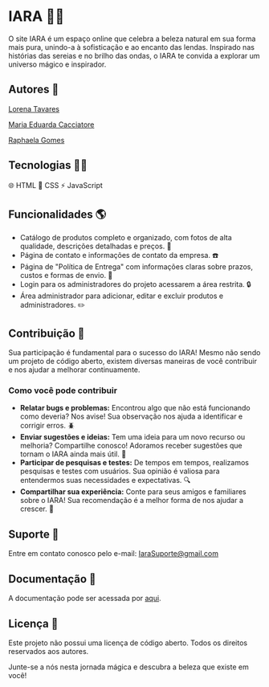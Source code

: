 # IARA 🧜‍♀️

O site IARA é um espaço online que celebra a beleza natural em sua forma mais pura, unindo-a à sofisticação e ao encanto das lendas. Inspirado nas histórias das sereias e no brilho das ondas, o IARA te convida a explorar um universo mágico e inspirador.


## Autores 📖

[Lorena Tavares](https://github.com/Lorenaatavares)

[Maria Eduarda Cacciatore](https://github.com/DudaCacciatore)

[Raphaela Gomes](https://github.com/RaphaMaria)

## Tecnologias 👩‍💻

🌐 HTML
🎨 CSS
⚡ JavaScript

## Funcionalidades 🌎

* Catálogo de produtos completo e organizado, com fotos de alta qualidade, descrições detalhadas e preços. 💎
* Página de contato e informações de contato da empresa. ☎️
* Página de "Política de Entrega" com informações claras sobre prazos, custos e formas de envio. 🚐
* Login para os administradores do projeto acessarem a área restrita. 🔒
* Área administrador para adicionar, editar e excluir produtos e administradores. ✏️



## Contribuição 💪

Sua participação é fundamental para o sucesso do IARA! Mesmo não sendo um projeto de código aberto, existem diversas maneiras de você contribuir e nos ajudar a melhorar continuamente.

### Como você pode contribuir 

* **Relatar bugs e problemas:** Encontrou algo que não está funcionando como deveria? Nos avise! Sua observação nos ajuda a identificar e corrigir erros. 🪲
* **Enviar sugestões e ideias:** Tem uma ideia para um novo recurso ou melhoria? Compartilhe conosco! Adoramos receber sugestões que tornam o IARA ainda mais útil. 📝
* **Participar de pesquisas e testes:** De tempos em tempos, realizamos pesquisas e testes com usuários. Sua opinião é valiosa para entendermos suas necessidades e expectativas. 🔍
* **Compartilhar sua experiência:** Conte para seus amigos e familiares sobre o IARA! Sua recomendação é a melhor forma de nos ajudar a crescer. 🌱

## Suporte 🐚

Entre em contato conosco pelo e-mail: IaraSuporte@gmail.com

## Documentação 📄

A documentação pode ser acessada por [aqui](https://institutogerminare-my.sharepoint.com/:w:/g/personal/raphaela_gomes_germinare_org_br/EUA3GWK3RMlHr1girv52mFQBIQ98SQt9wYEDs36Vv0iOlA?e=RWSPvq).

## Licença 📃
Este projeto não possui uma licença de código aberto. Todos os direitos reservados aos autores.

Junte-se a nós nesta jornada mágica e descubra a beleza que existe em você!

